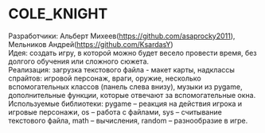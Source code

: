# COLE_KNIGHT
Разработчики: Альберт Михеев(https://github.com/asaprocky2011), Мельников Андрей(https://github.com/KsardasY)  
Идея: создать игру, в которой можно будет весело провести время, без долгого обучения или сложного сюжета.  
Реализация: загрузка текстового файла - макет карты, надклассы спрайтов: игровой персонаж, враги, оружие, несколько вспомогательных классов (панель слева внизу), музыки из pygame, дополнительные функции, которые отвечают за вспомогательные окна.  
Используемые библиотеки: pygame – реакция на действия игрока и игровые персонажи, os – работа с файлами, sys – считывание текстового файла, math – вычисления, random – разнообразие в игре.

